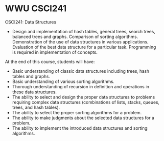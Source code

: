 # WWU CSCI241
CSCI241: Data Structures

* Design and implementation of hash tables, general trees, search trees, balanced trees and graphs. Comparison of sorting algorithms. Demonstration of the use of data structures in various applications. Evaluation of the best data structure for a particular task. Programming is required in implementation of concepts.

At the end of this course, students will have:

* Basic understanding of classic data structures including trees, hash tables and graphs.
* Basic understanding of various sorting algorithms.
* Thorough understanding of recursion in definition and operations in these data structures.
* The ability to select and design the proper data structures to problems requiring complex data structures (combinations of lists, stacks, queues, trees, and hash tables).
* The ability to select the proper sorting algorithms for a problem.
* The ability to make judgments about the selected data structures for a problem.
* The ability to implement the introduced data structures and sorting algorithms.
